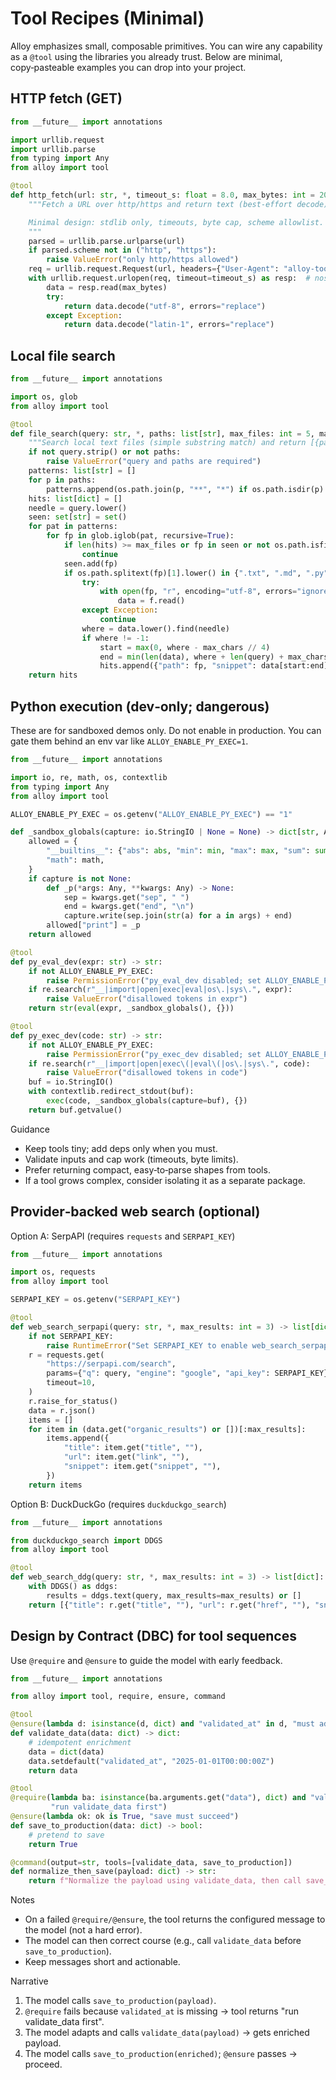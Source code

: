 # Tool Recipes (Minimal)

Alloy emphasizes small, composable primitives. You can wire any capability as a
`@tool` using the libraries you already trust. Below are minimal, copy‑pasteable
examples you can drop into your project.

## HTTP fetch (GET)

```python
from __future__ import annotations

import urllib.request
import urllib.parse
from typing import Any
from alloy import tool

@tool
def http_fetch(url: str, *, timeout_s: float = 8.0, max_bytes: int = 200_000) -> str:
    """Fetch a URL over http/https and return text (best‑effort decode).

    Minimal design: stdlib only, timeouts, byte cap, scheme allowlist.
    """
    parsed = urllib.parse.urlparse(url)
    if parsed.scheme not in ("http", "https"):
        raise ValueError("only http/https allowed")
    req = urllib.request.Request(url, headers={"User-Agent": "alloy-tool/1"})
    with urllib.request.urlopen(req, timeout=timeout_s) as resp:  # nosec B310
        data = resp.read(max_bytes)
        try:
            return data.decode("utf-8", errors="replace")
        except Exception:
            return data.decode("latin-1", errors="replace")
```

## Local file search

```python
from __future__ import annotations

import os, glob
from alloy import tool

@tool
def file_search(query: str, *, paths: list[str], max_files: int = 5, max_chars: int = 240) -> list[dict]:
    """Search local text files (simple substring match) and return [{path, snippet}]."""
    if not query.strip() or not paths:
        raise ValueError("query and paths are required")
    patterns: list[str] = []
    for p in paths:
        patterns.append(os.path.join(p, "**", "*") if os.path.isdir(p) else p)
    hits: list[dict] = []
    needle = query.lower()
    seen: set[str] = set()
    for pat in patterns:
        for fp in glob.iglob(pat, recursive=True):
            if len(hits) >= max_files or fp in seen or not os.path.isfile(fp):
                continue
            seen.add(fp)
            if os.path.splitext(fp)[1].lower() in {".txt", ".md", ".py", ".rst", ".json"}:
                try:
                    with open(fp, "r", encoding="utf-8", errors="ignore") as f:
                        data = f.read()
                except Exception:
                    continue
                where = data.lower().find(needle)
                if where != -1:
                    start = max(0, where - max_chars // 4)
                    end = min(len(data), where + len(query) + max_chars // 2)
                    hits.append({"path": fp, "snippet": data[start:end].strip()})
    return hits
```

## Python execution (dev‑only; dangerous)

These are for sandboxed demos only. Do not enable in production. You can gate
them behind an env var like `ALLOY_ENABLE_PY_EXEC=1`.

```python
from __future__ import annotations

import io, re, math, os, contextlib
from typing import Any
from alloy import tool

ALLOY_ENABLE_PY_EXEC = os.getenv("ALLOY_ENABLE_PY_EXEC") == "1"

def _sandbox_globals(capture: io.StringIO | None = None) -> dict[str, Any]:
    allowed = {
        "__builtins__": {"abs": abs, "min": min, "max": max, "sum": sum, "len": len, "range": range},
        "math": math,
    }
    if capture is not None:
        def _p(*args: Any, **kwargs: Any) -> None:
            sep = kwargs.get("sep", " ")
            end = kwargs.get("end", "\n")
            capture.write(sep.join(str(a) for a in args) + end)
        allowed["print"] = _p
    return allowed

@tool
def py_eval_dev(expr: str) -> str:
    if not ALLOY_ENABLE_PY_EXEC:
        raise PermissionError("py_eval_dev disabled; set ALLOY_ENABLE_PY_EXEC=1 to enable")
    if re.search(r"__|import|open|exec|eval|os\.|sys\.", expr):
        raise ValueError("disallowed tokens in expr")
    return str(eval(expr, _sandbox_globals(), {}))

@tool
def py_exec_dev(code: str) -> str:
    if not ALLOY_ENABLE_PY_EXEC:
        raise PermissionError("py_exec_dev disabled; set ALLOY_ENABLE_PY_EXEC=1 to enable")
    if re.search(r"__|import|open|exec\(|eval\(|os\.|sys\.", code):
        raise ValueError("disallowed tokens in code")
    buf = io.StringIO()
    with contextlib.redirect_stdout(buf):
        exec(code, _sandbox_globals(capture=buf), {})
    return buf.getvalue()
```

Guidance
- Keep tools tiny; add deps only when you must.
- Validate inputs and cap work (timeouts, byte limits).
- Prefer returning compact, easy‑to‑parse shapes from tools.
- If a tool grows complex, consider isolating it as a separate package.

## Provider‑backed web search (optional)

Option A: SerpAPI (requires `requests` and `SERPAPI_KEY`)

```python
from __future__ import annotations

import os, requests
from alloy import tool

SERPAPI_KEY = os.getenv("SERPAPI_KEY")

@tool
def web_search_serpapi(query: str, *, max_results: int = 3) -> list[dict]:
    if not SERPAPI_KEY:
        raise RuntimeError("Set SERPAPI_KEY to enable web_search_serpapi")
    r = requests.get(
        "https://serpapi.com/search",
        params={"q": query, "engine": "google", "api_key": SERPAPI_KEY},
        timeout=10,
    )
    r.raise_for_status()
    data = r.json()
    items = []
    for item in (data.get("organic_results") or [])[:max_results]:
        items.append({
            "title": item.get("title", ""),
            "url": item.get("link", ""),
            "snippet": item.get("snippet", ""),
        })
    return items
```

Option B: DuckDuckGo (requires `duckduckgo_search`)

```python
from __future__ import annotations

from duckduckgo_search import DDGS
from alloy import tool

@tool
def web_search_ddg(query: str, *, max_results: int = 3) -> list[dict]:
    with DDGS() as ddgs:
        results = ddgs.text(query, max_results=max_results) or []
    return [{"title": r.get("title", ""), "url": r.get("href", ""), "snippet": r.get("body", "")} for r in results]
```

## Design by Contract (DBC) for tool sequences

Use `@require` and `@ensure` to guide the model with early feedback.

```python
from __future__ import annotations

from alloy import tool, require, ensure, command

@tool
@ensure(lambda d: isinstance(d, dict) and "validated_at" in d, "must add validated_at")
def validate_data(data: dict) -> dict:
    # idempotent enrichment
    data = dict(data)
    data.setdefault("validated_at", "2025-01-01T00:00:00Z")
    return data

@tool
@require(lambda ba: isinstance(ba.arguments.get("data"), dict) and "validated_at" in ba.arguments["data"],
         "run validate_data first")
@ensure(lambda ok: ok is True, "save must succeed")
def save_to_production(data: dict) -> bool:
    # pretend to save
    return True

@command(output=str, tools=[validate_data, save_to_production])
def normalize_then_save(payload: dict) -> str:
    return f"Normalize the payload using validate_data, then call save_to_production. Payload: {payload}"
```

Notes
- On a failed `@require/@ensure`, the tool returns the configured message to the model (not a hard error).
- The model can then correct course (e.g., call `validate_data` before `save_to_production`).
- Keep messages short and actionable.

Narrative
1. The model calls `save_to_production(payload)`.
2. `@require` fails because `validated_at` is missing → tool returns "run validate_data first".
3. The model adapts and calls `validate_data(payload)` → gets enriched payload.
4. The model calls `save_to_production(enriched)`; `@ensure` passes → proceed.
